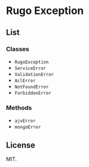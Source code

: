 # Rugo Exception

## List

### Classes

- `RugoException`
- `ServiceError`
- `ValidationError`
- `AclError`
- `NotFoundError`
- `ForbiddenError`

### Methods

- `ajvError`
- `mongoError`

## License

MIT.